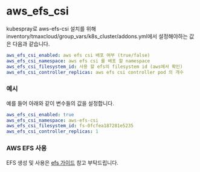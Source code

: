 # aws_efs_csi

kubespray로 aws-efs-csi 설치를 위해 inventory/tmaxcloud/group_vars/k8s_cluster/addons.yml에서 설정해야하는 값은 다음과 같습니다.

```yml
aws_efs_csi_enabled: aws efs csi 배포 여부 (true/false)
aws_efs_csi_namespace: aws efs csi 를 배포 할 namespace
aws_efs_csi_filesystem_id: 사용 할 efs의 filesystem id (aws에서 확인) 
aws_efs_csi_controller_replicas: aws efs csi controller pod 의 개수
```

### 예시

예를 들어 아래와 같이 변수들의 값을 설정합니다.

```yml
aws_efs_csi_enabled: true
aws_efs_csi_namespace: aws-efs-csi
aws_efs_csi_filesystem_id: fs-0fcfea187281e5235
aws_efs_csi_controller_replicas: 1
```

### AWS EFS 사용

EFS 생성 및 사용은 [efs 가이드](https://github.com/tmax-cloud/hypersds-wiki/tree/main/aws_storage_guide) 참고 부탁드립니다.
